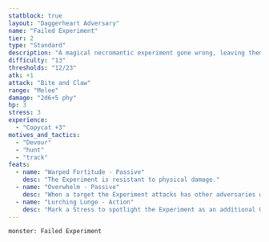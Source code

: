 ```yaml
---
statblock: true
layout: "Daggerheart Adversary"
name: "Failed Experiment"
tier: 2
type: "Standard"
description: "A magical necromantic experiment gone wrong, leaving them warped and ungainly."
difficulty: "13"
thresholds: "12/23"
atk: +1
attack: "Bite and Claw"
range: "Melee"
damage: "2d6+5 phy"
hp: 3
stress: 3
experience:
  - "Copycat +3"
motives_and_tactics:
  - "Devour"
  - "hunt"
  - "track"
feats:
  - name: "Warped Fortitude - Passive"
    desc: "The Experiment is resistant to physical damage."
  - name: "Overwhelm - Passive"
    desc: "When a target the Experiment attacks has other adversaries within Very Close range, the Experiment deals double damage."
  - name: "Lurching Lunge - Action"
    desc: "Mark a Stress to spotlight the Experiment as an additional GM move instead of spending Fear."
---
```


```statblock
monster: Failed Experiment
```